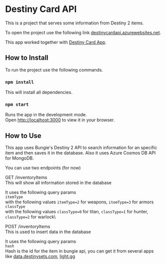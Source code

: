 # Destiny Card API

This is a project that serves some information from Destiny 2 items.

To open the project use the following link [destinycardapi.azurewebsites.net](https://destinycardapi.azurewebsites.net).

This app worked together with [Destiny Card App](https://github.com/oswaldtzh/destinycardapp).

## How to Install

To run the project use the following commands.

### `npm install`

This will install all dependencies.

### `npm start`

Runs the app in the development mode.\
Open [http://localhost:3000](http://localhost:3000) to view it in your browser.

## How to Use

This app uses Bungie's Destiny 2 API to search information for an specific item and then saves it in the database. Also it uses Azure Cosmos DB API for MongoDB.

You can use two endpoints (for now)

GET /inventoryItems\
This will show all information stored in the database

It uses the following query params\
`itemType`\
with the following values `itemType=2` for weapons, `itemType=3` for armors\
`classType`\
with the following values `classType=0` for titan, `classType=1` for hunter, `classType=2` for warlock\

POST /inventoryItems\
This is used to insert data in the database

It uses the following query params\
`hash`\
Hash is the id for the item in bungie api, you can get it from several apps like [data.destinysets.com](https://data.destinysets.com), [light.gg](https://light.gg)
